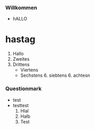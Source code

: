### Willkommen
 + hALLO

# hastag
 1. Hallo
 2. Zweites
 3. Drittens
    - Viertens
    - Sechstens
            6. siebtens
            6. achtesn
### Questionmark
 + test
 + testtest
      1. Hlal
      2. Halb
      3. Test
      
